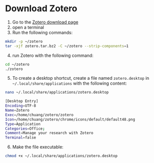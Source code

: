 # Download Zotero
1. Go to the [Zotero download page](https://www.zotero.org/download/)
2. open a terminal
3. Run the following commands:
```bash
mkdir -p ~/zotero
tar -xjf zotero.tar.bz2 -C ~/zotero --strip-components=1
```
4. run Zotero with the following command:
```bash
cd ~/zotero
./zotero
```

5. To create a desktop shortcut, create a file named `zotero.desktop` in `~/.local/share/applications` with the following content:
```bash
nano ~/.local/share/applications/zotero.desktop
```
```bash
[Desktop Entry]
Encoding=UTF-8
Name=Zotero
Exec=/home/chuang/zotero/zotero
Icon=/home/chuang/zotero/chrome/icons/default/default48.png
Type=Application
Categories=Office;
Comment=Manage your research with Zotero
Terminal=false
```
6. Make the file executable:
```bash
chmod +x ~/.local/share/applications/zotero.desktop
```


